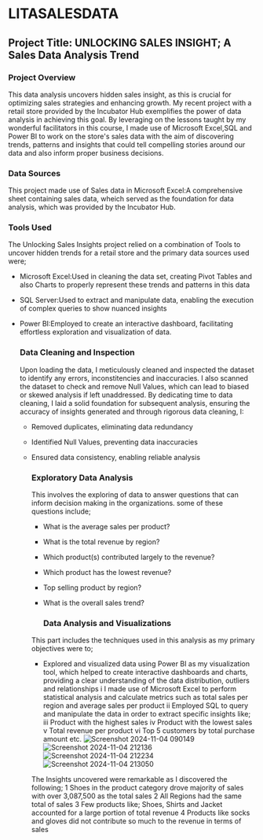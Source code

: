 # LITASALESDATA

## Project Title: UNLOCKING SALES INSIGHT; A Sales Data Analysis Trend

### Project Overview
This data analysis uncovers hidden sales insight, as this is crucial for optimizing sales strategies and enhancing growth. My recent project with a retail store provided by the Incubator Hub exemplifies the power of data analysis in achieving this goal. By leveraging on the lessons taught by my wonderful facilitators in this course, I made use of Microsoft Excel,SQL and Power BI to work on the store's sales data with the aim of discovering trends, patterns and insights that could tell compelling stories around our data and also inform proper business decisions.

### Data Sources
This project made use of Sales data in Microsoft Excel:A comprehensive sheet containing sales data, wheich served as the foundation for data analysis, which was provided by the Incubator Hub.
  
### Tools Used
The Unlocking Sales Insights project relied on a combination of Tools to uncover hidden trends for a retail store and the primary data sources used were;
* Microsoft Excel:Used in cleaning the data set, creating  Pivot Tables and also Charts to properly represent these trends and patterns in this data
* SQL Server:Used to extract and manipulate data, enabling the execution of complex queries to show nuanced insights
* Power BI:Employed to create an interactive dashboard, facilitating effortless exploration and visualization of data.

  ### Data Cleaning and Inspection
  Upon loading the data, I meticulously cleaned and inspected the dataset to identify any errors, inconstitencies and inaccuracies. I also scanned the dataset to check and remove Null Values, which can lead to biased or skewed analysis if left unaddressed. By dedicating time to data cleaning, I laid a solid foundation for subsequent analysis, ensuring the accuracy of insights generated and through rigorous data cleaning, I:
  * Removed duplicates, eliminating data redundancy
  * Identified Null Values, preventing data inaccuracies
  * Ensured data consistency, enabling reliable analysis

    ### Exploratory Data Analysis
    This involves the exploring of data to answer questions that can inform decision making in the organizations. some of these questions include;
    * What is the average sales per product?
    * What is the total revenue by region?
    * Which product(s) contributed largely to the revenue?
    * Which product has the lowest revenue?
    * Top selling product by region?
    * What is the overall sales trend?
   
      ### Data Analysis and Visualizations
     This part includes the techniques used in this analysis as my primary objectives were to;
    * Explored and visualized data using Power BI as my visualization tool, which helped to create interactive dashboards and charts,  providing a clear understanding of the data distribution, outliers and relationships
    i I made use of Microsoft Excel to perform statistical analysis and calculate metrics such as total sales per region and average sales per product
    ii Employed SQL to query and manipulate the data in order to extract specific insights like;
    iii Product with the highest sales
    iv Product with the lowest sales
    v Total revenue per product
    vi Top 5 customers by total purchase amount etc.
![Screenshot 2024-11-04 090149](https://github.com/user-attachments/assets/128b0ad0-062c-4ccd-908f-7482d9a04e96)
![Screenshot 2024-11-04 212136](https://github.com/user-attachments/assets/b3537b0c-78c7-4d96-ae96-17a684cfaab2)
![Screenshot 2024-11-04 212234](https://github.com/user-attachments/assets/ab034ce2-45cc-4b54-991a-f4ccb9ccdc3b)
![Screenshot 2024-11-04 213050](https://github.com/user-attachments/assets/b13ea142-6a95-41d7-bb00-062f9ffc1fdf)




 
    
     
  
    The Insights uncovered were remarkable as I discovered the following;
    1 Shoes in the product category drove majority of sales with over 3,087,500 as the total sales
    2 All Regions had the same total of sales
    3 Few products like; Shoes, Shirts and Jacket accounted for a large portion of total revenue
    4 Products like socks and gloves did not contribute so much to the revenue in terms of sales
  
